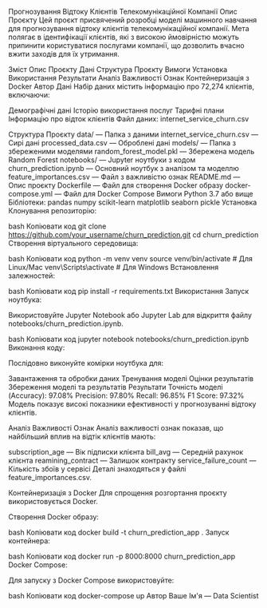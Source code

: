 Прогнозування Відтоку Клієнтів Телекомунікаційної Компанії
Опис Проєкту
Цей проєкт присвячений розробці моделі машинного навчання для прогнозування відтоку клієнтів телекомунікаційної компанії. Мета полягає в ідентифікації клієнтів, які з високою ймовірністю можуть припинити користуватися послугами компанії, що дозволить вчасно вжити заходів для їх утримання.

Зміст
Опис Проєкту
Дані
Структура Проєкту
Вимоги
Установка
Використання
Результати
Аналіз Важливості Ознак
Контейнеризація з Docker
Автор
Дані
Набір даних містить інформацію про 72,274 клієнтів, включаючи:

Демографічні дані
Історію використання послуг
Тарифні плани
Інформацію про відток клієнтів
Файл даних: internet_service_churn.csv

Структура Проєкту
data/ — Папка з даними
internet_service_churn.csv — Сирі дані
processed_data.csv — Оброблені дані
models/ — Папка з збереженими моделями
random_forest_model.pkl — Збережена модель Random Forest
notebooks/ — Jupyter ноутбуки з кодом
churn_prediction.ipynb — Основний ноутбук з аналізом та моделлю
feature_importances.csv — Файл з важливістю ознак
README.md — Опис проєкту
Dockerfile — Файл для створення Docker образу
docker-compose.yml — Файл для Docker Compose
Вимоги
Python 3.7 або вище
Бібліотеки:
pandas
numpy
scikit-learn
matplotlib
seaborn
pickle
Установка
Клонування репозиторію:

bash
Копіювати код
git clone https://github.com/your_username/churn_prediction.git
cd churn_prediction
Створення віртуального середовища:

bash
Копіювати код
python -m venv venv
source venv/bin/activate  # Для Linux/Mac
venv\Scripts\activate     # Для Windows
Встановлення залежностей:

bash
Копіювати код
pip install -r requirements.txt
Використання
Запуск ноутбука:

Використовуйте Jupyter Notebook або Jupyter Lab для відкриття файлу notebooks/churn_prediction.ipynb.

bash
Копіювати код
jupyter notebook notebooks/churn_prediction.ipynb
Виконання коду:

Послідовно виконуйте комірки ноутбука для:

Завантаження та обробки даних
Тренування моделі
Оцінки результатів
Збереження моделі та результатів
Результати
Точність моделі (Accuracy): 97.08%
Precision: 97.80%
Recall: 96.85%
F1 Score: 97.32%
Модель показує високі показники ефективності у прогнозуванні відтоку клієнтів.

Аналіз Важливості Ознак
Аналіз важливості ознак показав, що найбільший вплив на відтік клієнтів мають:

subscription_age — Вік підписки клієнта
bill_avg — Середній рахунок клієнта
reamining_contract — Залишок контракту
service_failure_count — Кількість збоїв у сервісі
Деталі знаходяться у файлі feature_importances.csv.

Контейнеризація з Docker
Для спрощення розгортання проєкту використовується Docker.

Створення Docker образу:

bash
Копіювати код
docker build -t churn_prediction_app .
Запуск контейнера:

bash
Копіювати код
docker run -p 8000:8000 churn_prediction_app
Docker Compose:

Для запуску з Docker Compose використовуйте:

bash
Копіювати код
docker-compose up
Автор
Ваше Ім'я — Data Scientist
